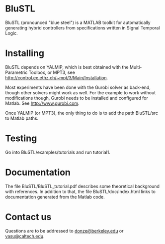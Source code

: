 # BluSTL
BluSTL (pronounced "blue steel") is a MATLAB toolkit for automatically generating hybrid controllers from specifications written in Signal Temporal Logic.

# Installing

BluSTL depends on YALMIP, which is best obtained with the Multi-Parametric Toolbox, or MPT3, see http://control.ee.ethz.ch/~mpt/3/Main/Installation.

Most experiments have been done with the Gurobi solver as
back-end, though other solvers might work as well. For the example to work without modifications
though, Gurobi needs to be installed and configured for Matlab. See http://www.gurobi.com.

Once YALMIP (or MPT3), the only thing to do  is to add the path BluSTL/src to Matlab paths.

# Testing

Go into BluSTL/examples/tutorials and run tutorial1.

# Documentation

The file BluSTL/BluSTL_tutorial.pdf describes some theoretical background with references. In addition to that, the file BluSTL/doc/index.html links to documentation generated from the Matlab code. 

# Contact us

Questions are to be addressed to donze@berkeley.edu or vasu@caltech.edu.
